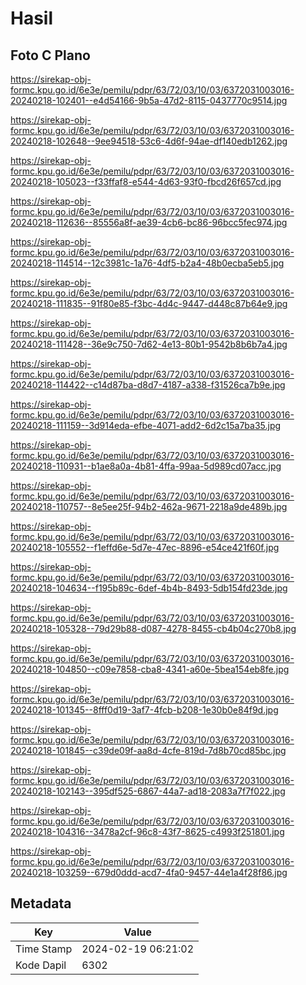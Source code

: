 # Hasil

## Foto C Plano

https://sirekap-obj-formc.kpu.go.id/6e3e/pemilu/pdpr/63/72/03/10/03/6372031003016-20240218-102401--e4d54166-9b5a-47d2-8115-0437770c9514.jpg

https://sirekap-obj-formc.kpu.go.id/6e3e/pemilu/pdpr/63/72/03/10/03/6372031003016-20240218-102648--9ee94518-53c6-4d6f-94ae-df140edb1262.jpg

https://sirekap-obj-formc.kpu.go.id/6e3e/pemilu/pdpr/63/72/03/10/03/6372031003016-20240218-105023--f33ffaf8-e544-4d63-93f0-fbcd26f657cd.jpg

https://sirekap-obj-formc.kpu.go.id/6e3e/pemilu/pdpr/63/72/03/10/03/6372031003016-20240218-112636--85556a8f-ae39-4cb6-bc86-96bcc5fec974.jpg

https://sirekap-obj-formc.kpu.go.id/6e3e/pemilu/pdpr/63/72/03/10/03/6372031003016-20240218-114514--12c3981c-1a76-4df5-b2a4-48b0ecba5eb5.jpg

https://sirekap-obj-formc.kpu.go.id/6e3e/pemilu/pdpr/63/72/03/10/03/6372031003016-20240218-111835--91f80e85-f3bc-4d4c-9447-d448c87b64e9.jpg

https://sirekap-obj-formc.kpu.go.id/6e3e/pemilu/pdpr/63/72/03/10/03/6372031003016-20240218-111428--36e9c750-7d62-4e13-80b1-9542b8b6b7a4.jpg

https://sirekap-obj-formc.kpu.go.id/6e3e/pemilu/pdpr/63/72/03/10/03/6372031003016-20240218-114422--c14d87ba-d8d7-4187-a338-f31526ca7b9e.jpg

https://sirekap-obj-formc.kpu.go.id/6e3e/pemilu/pdpr/63/72/03/10/03/6372031003016-20240218-111159--3d914eda-efbe-4071-add2-6d2c15a7ba35.jpg

https://sirekap-obj-formc.kpu.go.id/6e3e/pemilu/pdpr/63/72/03/10/03/6372031003016-20240218-110931--b1ae8a0a-4b81-4ffa-99aa-5d989cd07acc.jpg

https://sirekap-obj-formc.kpu.go.id/6e3e/pemilu/pdpr/63/72/03/10/03/6372031003016-20240218-110757--8e5ee25f-94b2-462a-9671-2218a9de489b.jpg

https://sirekap-obj-formc.kpu.go.id/6e3e/pemilu/pdpr/63/72/03/10/03/6372031003016-20240218-105552--f1effd6e-5d7e-47ec-8896-e54ce421f60f.jpg

https://sirekap-obj-formc.kpu.go.id/6e3e/pemilu/pdpr/63/72/03/10/03/6372031003016-20240218-104634--f195b89c-6def-4b4b-8493-5db154fd23de.jpg

https://sirekap-obj-formc.kpu.go.id/6e3e/pemilu/pdpr/63/72/03/10/03/6372031003016-20240218-105328--79d29b88-d087-4278-8455-cb4b04c270b8.jpg

https://sirekap-obj-formc.kpu.go.id/6e3e/pemilu/pdpr/63/72/03/10/03/6372031003016-20240218-104850--c09e7858-cba8-4341-a60e-5bea154eb8fe.jpg

https://sirekap-obj-formc.kpu.go.id/6e3e/pemilu/pdpr/63/72/03/10/03/6372031003016-20240218-101345--8fff0d19-3af7-4fcb-b208-1e30b0e84f9d.jpg

https://sirekap-obj-formc.kpu.go.id/6e3e/pemilu/pdpr/63/72/03/10/03/6372031003016-20240218-101845--c39de09f-aa8d-4cfe-819d-7d8b70cd85bc.jpg

https://sirekap-obj-formc.kpu.go.id/6e3e/pemilu/pdpr/63/72/03/10/03/6372031003016-20240218-102143--395df525-6867-44a7-ad18-2083a7f7f022.jpg

https://sirekap-obj-formc.kpu.go.id/6e3e/pemilu/pdpr/63/72/03/10/03/6372031003016-20240218-104316--3478a2cf-96c8-43f7-8625-c4993f251801.jpg

https://sirekap-obj-formc.kpu.go.id/6e3e/pemilu/pdpr/63/72/03/10/03/6372031003016-20240218-103259--679d0ddd-acd7-4fa0-9457-44e1a4f28f86.jpg


## Metadata

| Key        | Value               |
| ---------- | ------------------- |
| Time Stamp | 2024-02-19 06:21:02 |
| Kode Dapil | 6302                |



